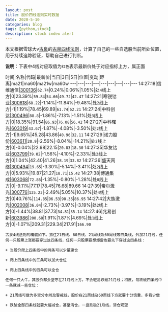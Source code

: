 ```yaml
---
layout: post
title: 股价四线法则实时数据
date: 2020-5-10
categories: blog
tags: [python,stock]
description: stock index alert
---
```



本文根据雪球大v[古泉](https://xueqiu.com/u/7148646888)的[古泉四线法则](https://xueqiu.com/7148646888/130498192)，计算了自己的一些自选股当前所处位置，用于持续追踪验证，帮助自己进行判断。

**说明**：下表中4线对应取值为`红色`表示最新价处于对应指标上方，属正面

时间|名称|代码|最新价|当日|3日|5日|位置|变动|距离|ma21|ma60|ma21w|ma60w
---|---|---|---|---|---|---|---|---
14:27:18|信维通信|[300136](https://xueqiu.com/S/SZ300136)|`62.74`|0.24%|0.06%|1.05%|处`4`线上方|0|23.39%|`59.84`|`54.66`|`49.72`|`42.47`
14:27:21|寒锐钴业|[300618](https://xueqiu.com/S/SZ300618)|`68.22`|-1.14%|-11.84%|-9.48%|处`2`线上方|-1|1.19%|78.45|69.89|`61.74`|`62.21`
14:27:24|中科创达|[300496](https://xueqiu.com/S/SZ300496)|`88.8`|-1.86%|-7.13%|-1.51%|处`3`线上方|0|18.35%|91.54|`86.93`|`76.08`|`56.42`
14:27:27|中科曙光|[603019](https://xueqiu.com/S/SH603019)|`43.67`|-1.87%|-4.08%|-3.50%|处`2`线上方|-1|9.65%|45.28|43.86|`40.96`|`32.11`
14:27:29|诺力股份|[603611](https://xueqiu.com/S/SH603611)|`20.9`|-2.56%|-8.04%|-14.21%|处`2`线上方|0|-0.04%|22.98|22.15|`20.83`|`18.30`
14:27:35|华友钴业|[603799](https://xueqiu.com/S/SH603799)|`39.02`|-1.56%|-4.10%|-2.33%|处`2`线上方|0|1.04%|42.40|41.26|`38.19`|`33.82`
14:27:36|盛天网络|[300494](https://xueqiu.com/S/SZ300494)|`19.65`|-3.30%|-5.14%|-3.41%|处`2`线上方|0|5.93%|19.87|21.27|`18.71`|`15.42`
14:27:38|博通集成|[603068](https://xueqiu.com/S/SH603068)|`72.86`|-1.35%|-0.80%|-1.28%|处`0`线上方|0|-9.11%|77.17|78.45|76.68|89.66
14:27:39|帝尔激光|[300776](https://xueqiu.com/S/SZ300776)|`135.23`|-2.49%|5.05%|10.37%|处`4`线上方|0|40.76%|`114.85`|`96.53`|`90.35`|`86.95`
14:27:42|大族激光|[002008](https://xueqiu.com/S/SZ002008)|`36.04`|-2.73%|-3.97%|-3.19%|处`2`线上方|0|-1.44%|38.81|37.73|`34.81`|`35.14`
14:27:46|兆易创新|[603986](https://xueqiu.com/S/SH603986)|`200.68`|1.91%|1.87%|4.69%|处`1`线上方|0|-1.07%|209.31|229.34|217.91|`166.90`

```
古泉4线法则的精髓如下。抓住21日线、60日线、21周线及60周线等四条线，外加21月线，任何一只股票上涨都要穿过这四条线，任何一只股票要想爆雷也要先下穿过这四条线：

+ 当股价爬上四条线中的两条可以少量建仓

+ 爬上四条线中的三条可以加大仓位

+ 爬上四条线中的四条可以全仓

任何一只大牛，其股价都会坚守在21月线上方，不会轻易跌破21月线；相反，每跌破四条线中一条就减一些仓位：

+ 21周线可做为多空分水岭及警戒线，股价在21周线及60周线下方就要十分慎重，多看少做

+ 跌破全部四条线就要大幅减仓，甚至清仓，一旦跌破21月线，清仓观望
```